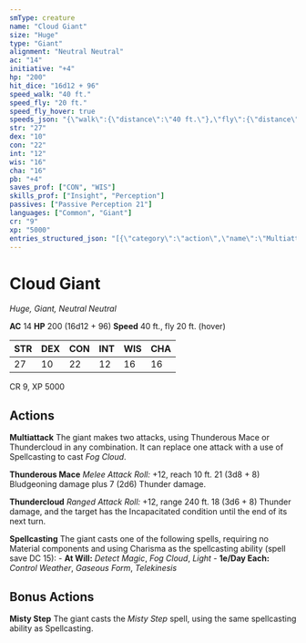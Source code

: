 ```yaml
---
smType: creature
name: "Cloud Giant"
size: "Huge"
type: "Giant"
alignment: "Neutral Neutral"
ac: "14"
initiative: "+4"
hp: "200"
hit_dice: "16d12 + 96"
speed_walk: "40 ft."
speed_fly: "20 ft."
speed_fly_hover: true
speeds_json: "{\"walk\":{\"distance\":\"40 ft.\"},\"fly\":{\"distance\":\"20 ft.\",\"hover\":true}}"
str: "27"
dex: "10"
con: "22"
int: "12"
wis: "16"
cha: "16"
pb: "+4"
saves_prof: ["CON", "WIS"]
skills_prof: ["Insight", "Perception"]
passives: ["Passive Perception 21"]
languages: ["Common", "Giant"]
cr: "9"
xp: "5000"
entries_structured_json: "[{\"category\":\"action\",\"name\":\"Multiattack\",\"text\":\"The giant makes two attacks, using Thunderous Mace or Thundercloud in any combination. It can replace one attack with a use of Spellcasting to cast *Fog Cloud*.\"},{\"category\":\"action\",\"name\":\"Thunderous Mace\",\"text\":\"*Melee Attack Roll:* +12, reach 10 ft. 21 (3d8 + 8) Bludgeoning damage plus 7 (2d6) Thunder damage.\",\"kind\":\"Melee Attack Roll\",\"to_hit\":\"+12\",\"range\":\"10 ft\",\"damage\":\"21 (3d8 + 8) Bludgeoning\"},{\"category\":\"action\",\"name\":\"Thundercloud\",\"text\":\"*Ranged Attack Roll:* +12, range 240 ft. 18 (3d6 + 8) Thunder damage, and the target has the Incapacitated condition until the end of its next turn.\",\"kind\":\"Ranged Attack Roll\",\"to_hit\":\"+12\",\"range\":\"240 ft\",\"damage\":\"18 (3d6 + 8) Thunder\"},{\"category\":\"action\",\"name\":\"Spellcasting\",\"text\":\"The giant casts one of the following spells, requiring no Material components and using Charisma as the spellcasting ability (spell save DC 15): - **At Will:** *Detect Magic*, *Fog Cloud*, *Light* - **1e/Day Each:** *Control Weather*, *Gaseous Form*, *Telekinesis*\"},{\"category\":\"bonus\",\"name\":\"Misty Step\",\"text\":\"The giant casts the *Misty Step* spell, using the same spellcasting ability as Spellcasting.\"}]"
---
```


# Cloud Giant
*Huge, Giant, Neutral Neutral*

**AC** 14
**HP** 200 (16d12 + 96)
**Speed** 40 ft., fly 20 ft. (hover)

| STR | DEX | CON | INT | WIS | CHA |
| --- | --- | --- | --- | --- | --- |
| 27 | 10 | 22 | 12 | 16 | 16 |

CR 9, XP 5000

## Actions

**Multiattack**
The giant makes two attacks, using Thunderous Mace or Thundercloud in any combination. It can replace one attack with a use of Spellcasting to cast *Fog Cloud*.

**Thunderous Mace**
*Melee Attack Roll:* +12, reach 10 ft. 21 (3d8 + 8) Bludgeoning damage plus 7 (2d6) Thunder damage.

**Thundercloud**
*Ranged Attack Roll:* +12, range 240 ft. 18 (3d6 + 8) Thunder damage, and the target has the Incapacitated condition until the end of its next turn.

**Spellcasting**
The giant casts one of the following spells, requiring no Material components and using Charisma as the spellcasting ability (spell save DC 15): - **At Will:** *Detect Magic*, *Fog Cloud*, *Light* - **1e/Day Each:** *Control Weather*, *Gaseous Form*, *Telekinesis*

## Bonus Actions

**Misty Step**
The giant casts the *Misty Step* spell, using the same spellcasting ability as Spellcasting.
